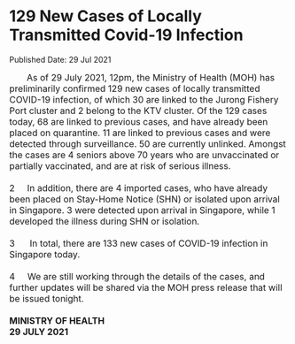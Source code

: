 <html>
    <meta http-equiv="Content-Type" content="text/html; charset=utf-8"/>
    <meta charset="utf-8"/>
    <title>129 New Cases of Locally Transmitted Covid-19 Infection</title>
    <body><h1>129 New Cases of Locally Transmitted Covid-19 Infection</h1>
    <p>Published Date: 29 Jul 2021</p> <span style="font-size: 16px;">&nbsp; &nbsp; &nbsp; &nbsp;As of 29 July 2021, 12pm, the Ministry of Health (MOH) has preliminarily confirmed 129 new cases of locally transmitted COVID-19 infection, of which 30 are linked to the Jurong Fishery Port cluster and 2 belong to the KTV cluster. Of the 129 cases today, 68 are linked to previous cases, and have already been placed on quarantine. 11 are linked to previous cases and were detected through surveillance. 50 are currently unlinked. Amongst the cases are 4 seniors above 70 years who are unvaccinated or partially vaccinated, and are at risk of serious illness.<br><br>2&nbsp; &nbsp; &nbsp;In addition, there are 4 imported cases, who have already been placed on Stay-Home Notice (SHN) or isolated upon arrival in Singapore. 3 were detected upon arrival in Singapore, while 1 developed the illness during SHN or isolation.<br><br>3&nbsp; &nbsp; &nbsp; In total, there are 133 new cases of COVID-19 infection in Singapore today.<br><br>4&nbsp; &nbsp; &nbsp;We are still working through the details of the cases, and further updates will be shared via the MOH press release that will be issued tonight.<br><br><strong>MINISTRY OF HEALTH<br>29 JULY 2021</strong></span></body>
</html>